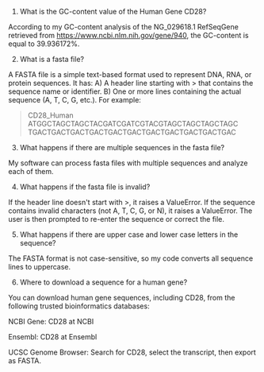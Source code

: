 1) What is the GC-content value of the Human Gene CD28?

According to my GC-content analysis of the NG_029618.1 RefSeqGene retrieved from https://www.ncbi.nlm.nih.gov/gene/940, 
the GC-content is equal to 39.936172%.

2) What is a fasta file? 

A FASTA file is a simple text-based format used to represent DNA, RNA, or protein sequences.
It has:
A) A header line starting with > that contains the sequence name or identifier.
B) One or more lines containing the actual sequence (A, T, C, G, etc.).
For example:
>CD28_Human
ATGGCTAGCTAGCTACGATCGATCGTACGTAGCTAGCTAGCTAGC
TGACTGACTGACTGACTGACTGACTGACTGACTGACTGACTGAC

3) What happens if there are multiple sequences in the fasta file? 

My software can process fasta files with multiple sequences and analyze each of them. 

4) What happens if the fasta file is invalid? 

If the header line doesn't start with >, it raises a ValueError.
If the sequence contains invalid characters (not A, T, C, G, or N), it raises a ValueError.
The user is then prompted to re-enter the sequence or correct the file.

5) What happens if there are upper case and lower case letters in the sequence? 

The FASTA format is not case-sensitive, so my code converts all sequence lines to uppercase. 

6) Where to download a sequence for a human gene?  

You can download human gene sequences, including CD28, from the following trusted bioinformatics databases:

NCBI Gene:
CD28 at NCBI

Ensembl:
CD28 at Ensembl

UCSC Genome Browser:
Search for CD28, select the transcript, then export as FASTA.
